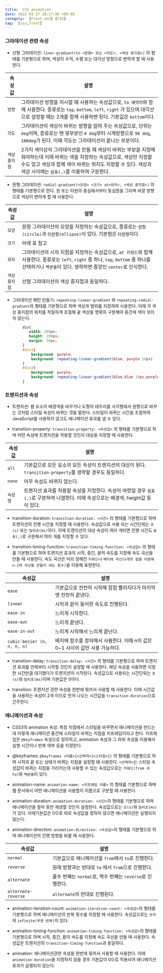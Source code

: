```yaml
---
title:  CSS animation
date: 2022-03-27 18:17:00 +09:00
category:  [Front_end] [CSS]
tag:  [css,front]
---
```


### 그라데이션 관련 속성

- 선형 그라데이션:  `liner-gradient(to <방향> 또는 <각도>, <색상 중지점>)` 의 형태를 기본형으로 하며, 색상이 수직, 수평 또는 대각선 방향으로 변하게 할 때 사용한다.

| 속성값 | 설명 |
| --- | --- |
| `방향` | 그라데이션 방향을 지시할 때 사용하는 속성값으로, `to 예약어`와 함께 사용한다. 종류로는 `top`, `bottom`, `left`, `right` 가 있으며 대각선으로 설정할 때는 2개를 함께 사용하면 된다. 기본값은 `bottom`이다. |
| `각도` | 그라데이션의 색상이 바뀌는 방향을 알려 주는 속성값으로, 단위는 `deg`이며, 종류로는 맨 윗부분인 `0 deg`부터 시계방향으로 `90 deg`, `180deg`가 된다. 이때 각도는 그라데이션이 끝나는 부분이다. |
| `색상 중지점` | 2가지 색이상의 그라데이션을 만들 때 색상이 바뀌는 부분을 지정해 줘야하는데 이때 바뀌는 색을 지정하는 속성값으로, 색상만 지정할 수도 있고 색상과 함께 색이 바뀌는 위치도 지정할 수 있다. 색상과 색상 사이에는 `쉼표(,)`를 이용하여 구분한다. |

- 원형 그라데이션: `radial-gradient(<모양> <크기> at<위치>, <색상 중지점>)` 의 형태를 기본형으로 한다. 원 또는 타원의 중심에서부터 동심원을 그리며 바깥 방향으로 색상이 변하게 할 때 사용한다.

| 속성값 | 설명 |
| --- | --- |
| `모양` | 원형 그라데이션의 모양을 지정하는 속성값으로, 종류로는 `원형(circle)`과 `타원형(ellipse)`이 있다. 기본형은 `타원형`이다. |
| `크기` | 아래 표 참고 |
| `위치` | 그라데이션의 시작 지점을 지정하는 속성값으로, `at 키워드`와 함께 사용한다. 종류로는 `left`, `right` 중 하나, `top`, `bottom` 중 하나를 선택하거나 `백분율`이 있다. 생략하면 중앙인 `center`로 인식한다. |
| `색상 중지점` | 선형 그라데이션의 색상 중지점과 동일하다. |

- 그라데이션 패턴 만들기: `repeating-linear-gradient` 와 `repeating-radial-gradient`의 형태를 기본형으로 하며 색상과 범위를 지정하여 사용한다. 이때 각 색상 중지점의 위치를 적절하게 조절해 끝 색상을 명확히 구분해야 중간에 색이 섞이지 않는다.

```css
        div{
           width: 200px;
           height: 200px; 
           margin: 50px;
        }
        #div1{
            background: purple;
            background: repeating-linear-gradient(blue, purple 10px)
        }
        #div2{
            background: purple;
            background: repeating-linear-gradient(blue,blue 10px,purple 10px, purple 20px)
        }
```

### 트랜지션과 속성

- 트랜지션: 웹 요소의 배경색을 바꾸거나 도형의 테두리를 사각형에서 원형으로 바꾸는 것처럼 스타일 속성이 바뀌는 것을 말한다. 스타일이 바뀌는 시간을 조절하여 JavaScript를 사용하지 않고도 애니메이션 효과를 낼 수 있다.

- transition-property: `transition-property: <속성값>` 의 형태를 기본형으로 하며 어떤 속성에 트랜지션을 적용할 것인지 대상을 지정할 때 사용한다.

| 속성값 | 설명 |
| --- | --- |
| `all` | 기본값으로 모든 요소의 모든 속성이 트랜지션의 대상이 된다. `transition-property`를 생략할 경우도 동일하다. |
| `none` | 아무 속성도 바뀌지 않는다. |
| `속성 명` | 트랜지션 효과를 적용할 속성을 지정한다. 속성이 여럿일 경우 `쉼표(,)`로 구분하여 나열한다. 이때 속성으로는 배경색, height값 등이 있다. |

- transition-duration: `transition-duration: <시간>` 의 형태를 기본형으로 하며 트랜지션의 진행 시간을 지정할 때 사용한다. 속성값으로 사용 되는 시간단위는 `초(s)` 또는 `밀리초(ms)`이다. 이때 트랜지션의 대상 속성이 여러 개라면 진행 시간도 `쉼표(,)`로 구분해서 여러 개를 지정할 수 있다.

- transition-timing-function: `transition-timing-function: <속성값>` 의 형태를 기본형으로 하며 트랜지션 효과의 시작, 중간, 끝의 속도를 지정해 속도 곡선을 만들 때 사용한다. 속도 곡선은 미리 정해진 `키워드`나 `베지에 곡선(n개의 점을 이용해 n-1차 곡선을 만들어 내는 함수)`을 이용해 표현한다.

| 속성값 | 설명 |
| --- | --- |
| `ease` | 기본값으로 천천히 시작해 점점 빨라지다가 마지막엔 천천히 끝낸다. |
| `linear` | 시작과 끝이 동이한 속도로 진행된다. |
| `ease-in` | 느리게 시작한다. |
| `ease-out` | 느리게 끝낸다. |
| `ease-in-out` | 느리게 시작해서 느리게 끝난다. |
| `cubic-bezier (n, n, n, n)` | 베지에 함수를 정의해서 사용한다. 이때 n의 값은 0~1 사이의 값만 사용 가능하다. |

- transition-delay: `transition-delay: <시간>` 의 형태를 기본형으로 하며 트랜지션 효과를 언제부터 시작할 것인지 설정할 때 사용한다. 해당 속성을 사용하면 지정한 시간만큼 대기했다가 트랜지션이 시작된다. 속성값으로 사용되는 시간단위는 `초(s)`와 `밀리초(ms)`이며 기본값은 0이다.

- transition: 트랜지션 관련 속성을 한번에 묶어서 사용할 때 사용한다. 이때 시간값을 사용하는 속성이 2개 이므로 먼저 나오는 시간값을 `transition-duration`으로 간주한다.

### 애니메이션과 속성

- CSS3의 animation 속성: 특정 지점에서 스타일을 바꾸면서 애니메이션을 만드는데 이렇게 애니메이션 중간에 스타일이 바뀌는 지점을 키프레임이라고 한다. 키프레임은 `@keyframes` 속성으로 정의하고,  animation 속성과 그 하위 속성을 이용해서 실행 시간이나 반복 여부 등을 지정한다.

- @keyframes: `@keyframes <이름>{<선택자>{<스타일>}}` 의 형태를 기본형으로 하며 시작과 끝 또는 상태가 바뀌는 지점을 설정할 떄 사용한다. `<선택자>`는 스타일 속성값이 바뀌는 지점을 가리키는데 사용할 수 있는 속성값으로는 `키워드(from 과 to)`와 `백분율`이 있다.

- animation-name: `animation-name: <키프레임 이름>` 의 형태를 기본형으로 하며 웹 문서에서 어떤 애니메이션을 사용할지 이름으로 구분할 때 사용한다.

- animation-duration: `animation-duration: <시간>`의 형태를 기본형으로 하며 애니메이션을 얼마 동안 재생할 것인지 설정한다. 속성값으로는 `초(s)`와 `밀리초(ms)`가 있다. 이때기본값은 0으로 따로 속성값을 정하지 않으면 애니메이션은 실행되지 않는다.

- animation-direction: `animation-direction: <속성값>`의 형태를 기본형으로 하며 애니메이션의 진행 방향을 바꿀 때 사용한다.

| 속성값 | 설명 |
| --- | --- |
| `normal` | 기본값으로 애니메이션을 `from`에서 `to`로 진행한다. |
| `reverse` | 원래 방향과는 반대로 `to` 에서 `from`으로 진행한다. |
| `alternate` | 홀수 번째는 `normal`로, 짝수 번째는 `reverse`로 진행한다. |
| `alternate-reverse` | `alternate`의 반대로 진행된다. |

- animation-iteration-count: `animation-iteration-count: <속성값>`의 형태를 기본형으로 하며 애니메이션의 반복 횟수를 지정할 때 사용한다. 속성값으로는 `숫자`와 `infinite(무한 반복)`이 있다.

- animation-timing-function: `animation-timing-function: <속성값>`의 형태를 기본형으로 하며 시작, 중간, 끝의 속도를 지정해 속도 곡선을 만들 때 사용한다. 속성값은 트랜지션의 `transition-timing-function`과 동일하다.

- animation: 애니메이션관련 속성을 한번에 묶어서 사용할 때 사용한다. 이때 `animation-duration`을 지정하지 않을 경우 기본값이 0으로 적용되어 애니메이션 효과가 실행되지 않는다.
